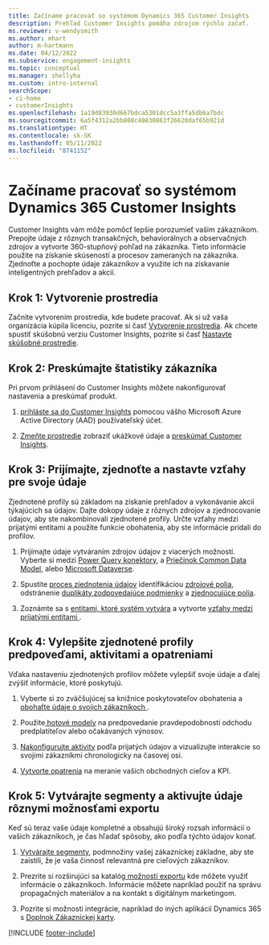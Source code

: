 ```yaml
---
title: Začíname pracovať so systémom Dynamics 365 Customer Insights
description: Prehľad Customer Insights pomáha zdrojom rýchlo začať.
ms.reviewer: v-wendysmith
ms.author: mhart
author: m-hartmann
ms.date: 04/12/2022
ms.subservice: engagement-insights
ms.topic: conceptual
ms.manager: shellyha
ms.custom: intro-internal
searchScope:
- ci-home
- customerInsights
ms.openlocfilehash: 1a19d83930d667bdca5301dcc5a3ffa5db6a7bdc
ms.sourcegitcommit: 6a5f4312a2bb808c40830863f26620daf65b921d
ms.translationtype: HT
ms.contentlocale: sk-SK
ms.lasthandoff: 05/11/2022
ms.locfileid: "8741152"
---
```

# <a name="get-started-with-dynamics-365-customer-insights"></a>Začíname pracovať so systémom Dynamics 365 Customer Insights

Customer Insights vám môže pomôcť lepšie porozumieť vašim zákazníkom. Prepojte údaje z rôznych transakčných, behaviorálnych a observačných zdrojov a vytvorte 360-stupňový pohľad na zákazníka. Tieto informácie použite na získanie skúseností a procesov zameraných na zákazníka. Zjednoťte a pochopte údaje zákazníkov a využite ich na získavanie inteligentných prehľadov a akcií.

## <a name="step-1-create-an-environment"></a>Krok 1: Vytvorenie prostredia

Začnite vytvorením prostredia, kde budete pracovať. Ak si už vaša organizácia kúpila licenciu, pozrite si časť [Vytvorenie prostredia](create-environment.md). Ak chcete spustiť skúšobnú verziu Customer Insights, pozrite si časť [Nastavte skúšobné prostredie](trial-signup.md).

## <a name="step-2-explore-customer-insights"></a>Krok 2: Preskúmajte štatistiky zákazníka

Pri prvom prihlásení do Customer Insights môžete nakonfigurovať nastavenia a preskúmať produkt.

1. [prihláste sa do Customer Insights](https://home.ci.ai.dynamics.com) pomocou vášho Microsoft Azure Active Directory (AAD) používateľský účet.

1. [Zmeňte prostredie](manage-environments.md#switch-environments) zobraziť ukážkové údaje a [preskúmať Customer Insights](home.md).

## <a name="step-3-ingest-unify-and-set-up-relationships-for-your-data"></a>Krok 3: Prijímajte, zjednoťte a nastavte vzťahy pre svoje údaje

Zjednotené profily sú základom na získanie prehľadov a vykonávanie akcií týkajúcich sa údajov. Dajte dokopy údaje z rôznych zdrojov a zjednocovanie údajov, aby ste nakombinovali zjednotené profily. Určte vzťahy medzi prijatými entitami a použite funkcie obohatenia, aby ste informácie pridali do profilov.

1. Prijímajte údaje vytváraním zdrojov údajov z viacerých možností. Vyberte si medzi [Power Query konektory](connect-power-query.md), a [Priečinok Common Data Model](connect-common-data-model.md), alebo [Microsoft Dataverse](connect-dataverse-managed-lake.md). 

1. Spustite [proces zjednotenia údajov](data-unification.md) identifikáciou [zdrojové polia](map-entities.md), odstránenie [duplikáty](remove-duplicates.md),[zodpovedajúce podmienky](match-entities.md) a [zjednocujúce polia](merge-entities.md).

1. Zoznámte sa s [entitami, ktoré systém vytvára](entities.md) a vytvorte [vzťahy medzi prijatými entitami ](relationships.md).

## <a name="step-4-enhance-unified-profiles-with-predictions-activities-and-measures"></a>Krok 4: Vylepšite zjednotené profily predpoveďami, aktivitami a opatreniami

Vďaka nastaveniu zjednotených profilov môžete vylepšiť svoje údaje a ďalej zvýšiť informácie, ktoré poskytujú.

1. Vyberte si zo zväčšujúcej sa knižnice poskytovateľov obohatenia a[ obohaťte údaje o svojich zákazníkoch ](enrichment-hub.md).

1. Použite[ hotové modely](predictions-overview.md) na predpovedanie pravdepodobnosti odchodu predplatiteľov alebo očakávaných výnosov.

1. [Nakonfigurujte aktivity](activities.md) podľa prijatých údajov a vizualizujte interakcie so svojimi zákazníkmi chronologicky na časovej osi.

1. [Vytvorte opatrenia](measures.md) na meranie vašich obchodných cieľov a KPI.

## <a name="step-5-create-segments-and-activate-data-through-various-export-options"></a>Krok 5: Vytvárajte segmenty a aktivujte údaje rôznymi možnosťami exportu

Keď sú teraz vaše údaje kompletné a obsahujú široký rozsah informácií o vašich zákazníkoch, je čas hľadať spôsoby, ako podľa týchto údajov konať.

1. [Vytvárajte segmenty](segments.md), podmnožiny vašej zákazníckej základne, aby ste zaistili, že je vaša činnosť relevantná pre cieľových zákazníkov.

1. Prezrite si rozširujúci sa katalóg[ možností exportu](export-destinations.md) kde môžete využiť informácie o zákazníkoch. Informácie môžete napríklad použiť na správu propagačných materiálov a na kontakt s digitálnym marketingom.

1. Pozrite si možnosti integrácie, napríklad do iných aplikácií Dynamics 365 s [Doplnok Zákazníckej karty](customer-card-add-in.md).  


[!INCLUDE [footer-include](includes/footer-banner.md)]
